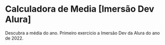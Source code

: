# Calculadora de Media [Imersão Dev Alura]
Descubra a média do ano. Primeiro exercicio a Imersão Dev da Alura do ano de 2022.

